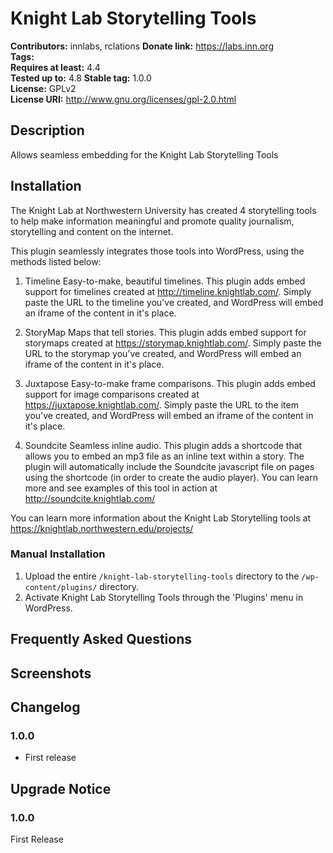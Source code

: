 # Knight Lab Storytelling Tools #
**Contributors:**      innlabs, rclations
**Donate link:**       https://labs.inn.org  
**Tags:**  
**Requires at least:** 4.4  
**Tested up to:**      4.8
**Stable tag:**        1.0.0  
**License:**           GPLv2  
**License URI:**       http://www.gnu.org/licenses/gpl-2.0.html  

## Description ##

Allows seamless embedding for the Knight Lab Storytelling Tools

## Installation ##

The Knight Lab at Northwestern University has created 4 storytelling tools to help make information meaningful and promote quality journalism, storytelling and content on the internet.

This plugin seamlessly integrates those tools into WordPress, using the methods listed below:

1. Timeline
Easy-to-make, beautiful timelines.
This plugin adds embed support for timelines created at http://timeline.knightlab.com/. Simply paste the URL to the timeline you've created, and WordPress will embed an iframe of the content in it's place.

2. StoryMap
Maps that tell stories.
This plugin adds embed support for storymaps created at https://storymap.knightlab.com/. Simply paste the URL to the storymap you've created, and WordPress will embed an iframe of the content in it's place.

3. Juxtapose
Easy-to-make frame comparisons.
This plugin adds embed support for image comparisons created at https://juxtapose.knightlab.com/. Simply paste the URL to the item you've created, and WordPress will embed an iframe of the content in it's place.

4. Soundcite
Seamless inline audio.
This plugin adds a shortcode that allows you to embed an mp3 file as an inline text within a story. The plugin will automatically include the Soundcite javascript file on pages using the shortcode (in order to create the audio player).
You can learn more and see examples of this tool in action at http://soundcite.knightlab.com/

You can learn more information about the Knight Lab Storytelling tools at https://knightlab.northwestern.edu/projects/

### Manual Installation ###

1. Upload the entire `/knight-lab-storytelling-tools` directory to the `/wp-content/plugins/` directory.
2. Activate Knight Lab Storytelling Tools through the 'Plugins' menu in WordPress.

## Frequently Asked Questions ##


## Screenshots ##


## Changelog ##

### 1.0.0 ###
* First release

## Upgrade Notice ##

### 1.0.0 ###
First Release
